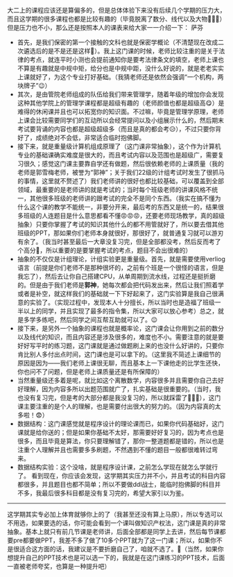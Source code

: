 大二上的课程应该还是算偏多的，但是总体体验下来没有后续几个学期的压力大，而且这学期的很多课程也都是比较有趣的（毕竟脱离了数分、线代以及大物🤗🤗🤗）但是压力也不小，那么还是按照本人的课表来给大家一一介绍一下：
萨芬
* 首先，是我们保密的第一个接触的文科也就是保密学概论（不清楚现在改成二次遴选后的是不是还是这样🧐）。我上这门课的时候，老师比较注重的是关于法律的考点，就连平时小测也会提前通知你是要考法律条文的填空，老师上课也不算是有趣就是中规中矩，给分也是中规中距，没什么好说的，就是老老实实上课就好了，为这个专业打好基础。（我猜老师还是依然会强调“一个机构，两块牌子”😉）
* 其次，是由管院老师组成的队伍给我们带来管理学，随着年级的增加你会发现这种其他学院上的管理学课程都是超级有趣的（老师颜值也都是超级高😋）是难得的休闲课并且也可以拓宽你的知识面。不过嘛，毕竟是管理学原理，老师上课会比较需要同学们的互动所以会经常提问以及小组展示什么的，然后期末考试要背诵的内容也都是超级超级多（而且是真的都会考😥），不过只要你背好了，成绩绝对不会低，非常适合临时抱佛脚。
* 接下来，就是重量级计算机组成原理了（这门课非常抽象），这个作为计算机专业的基础课确实难度是很大的，而且考试内容以及范围也是超级广，需要复习很久；感觉这门课主要靠自学还有做题，然后很依赖老师的上课质量（我的老师是郭雪梅老师，被誉为“郭神”；关于我们22级的计组考试时发生了很抓马的事情，这里就不赘述了）我们老师讲的很好也都比较基础，可以覆盖到全部领域，最重要的是老师讲的就是考试的；当时每个班级老师的讲课风格不统一，其他很多班级的老师讲的跟考试的完全不是同个东西。（我实在搞不懂为什么这个课的教学不能统一，非要分开来，最后考的东西又是统一的，结果很多班级的人连题目是什么意思都看不懂😡😡😡，还要老师现场教学，真的超级抽象）只要你掌握了考试的知识其他什么的都不用管就好了，所以要去借其他班级的PPT，那如果你们老师本身就很好，那很好了，就普通复习就可以游刃有余了。（我当时甚至最后一大章没复习完，但是全部都没考，然后反而考了个高分🥹，所以重要的是要掌握考试的考点，题目不会出很难的）
* 抽象的不仅仅是计组理论，计组实验更是重量级。首先，就是需要使用verliog语言（前提是你们老师不是那种很坏的，之前有个班是一个很怪的语言，但是我忘了），然后去让你自己搭建CPU，从单周期到流水线，过程还是挺折磨的。但是由于我们老师是**郭神**，她每次都会把代码发出来，然后让我们照着学或者是补空，就这样我们的基础就一下下好起来了，这门实验算是我自己很满意的实验了。（实现过程中，发现本人十分擅长，所以当时也是造福了班级一半以上的同学，并且实现了最多的指令集，所以大家可以放心参考）总之，就是多学多练吧，然后同学之间互帮互助就可以了。😉
* 接下来，是另外一个抽象的课程也就是概率论，这门课会让你用到之前的数分以及线代的知识，而且内容还是涉及很多的，难度也不小。需要注意的就是要好好写平时的练习题，这门课就是通过做题刷上来的也没什么好讲的，只要你肯比别人多付出点时间，这门课也是可以拿下的。（这里我不简述上课细节的原因是因为——我们老师上课很无聊，而且基本上一下课他走的比学生还快，你也问不了问题，但是老师上课质量还是有所保障的）
* 当然重量级还多着是呢，就比如这个离散数学，内容很多并且需要你自己去好好理解，因为内容多所以出题范围就广了，扎实基础是很重要的。（当时，我也没有复习完，但是考的大部分都是我没复习的，所以就踩雷了🥹🥹🥹），这门课主要注重的是个人的理解，也是需要付出很大的努力的。（因为内容真的太多啦！😨）
* 数据结构：这门课感觉就是程序设计的理论课而已，如果你代码基础好，这门课就是给你送的；但是如果你基础不太好，那需要好好复习的，因为考点也是很多，而且毕竟是算法，你只要理解错了，那你一整道题都是错的，所以也是注重个人理解并且也需要多多刷题，不然遇到不懂的题目一般都很难转过弯来。
* 数据结构实验：这个没啥，就是程序设计课，之前怎么学现在就怎么学就行了。
  看到现在，你应该会发现，这学期其实压力并不小，并且考试的科目内容都很多，并且题目也都不简单；所以不要做ddl战士，能临时抱佛脚的科目并不多，我最后很多科目都是没有复习完的，希望大家引以为鉴。

---------
  这学期其实专必加上体育就够你上的了（我甚至还没有算上马原），所以专选可以不用选，如果要选的话，你可能会看到一个课叫做知识产权法，这门课是真的非常抽象。基本上就只有前几节课是老师讲，后面全部都是同学上去讲，然后每节课都要pre都要做PPT，我差不多了做了10多个PPT就为了这一门课；所以，如果你不是很适合这方面的话，我建议是不要折磨自己了，咱就不选了。🫥（当然，如果你想提升自己的PPT技术也是可以选一下的，我就是在这门课练习的PPT技术，后面一直被老师夸奖，也算是一种提升吧）
